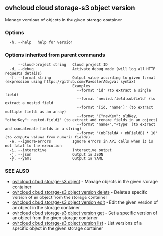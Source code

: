 ## ovhcloud cloud storage-s3 object version

Manage versions of objects in the given storage container

### Options

```
  -h, --help   help for version
```

### Options inherited from parent commands

```
      --cloud-project string   Cloud project ID
  -d, --debug                  Activate debug mode (will log all HTTP requests details)
  -f, --format string          Output value according to given format (expression using https://github.com/PaesslerAG/gval syntax)
                               Examples:
                                 --format 'id' (to extract a single field)
                                 --format 'nested.field.subfield' (to extract a nested field)
                                 --format '[id, 'name']' (to extract multiple fields as an array)
                                 --format '{"newKey": oldKey, "otherKey": nested.field}' (to extract and rename fields in an object)
                                 --format 'name+","+type' (to extract and concatenate fields in a string)
                                 --format '(nbFieldA + nbFieldB) * 10' (to compute values from numeric fields)
  -e, --ignore-errors          Ignore errors in API calls when it is not fatal to the execution
  -i, --interactive            Interactive output
  -j, --json                   Output in JSON
  -y, --yaml                   Output in YAML
```

### SEE ALSO

* [ovhcloud cloud storage-s3 object](ovhcloud_cloud_storage-s3_object.md)	 - Manage objects in the given storage container
* [ovhcloud cloud storage-s3 object version delete](ovhcloud_cloud_storage-s3_object_version_delete.md)	 - Delete a specific version of an object from the storage container
* [ovhcloud cloud storage-s3 object version edit](ovhcloud_cloud_storage-s3_object_version_edit.md)	 - Edit the given version of an object in the storage container
* [ovhcloud cloud storage-s3 object version get](ovhcloud_cloud_storage-s3_object_version_get.md)	 - Get a specific version of an object from the given storage container
* [ovhcloud cloud storage-s3 object version list](ovhcloud_cloud_storage-s3_object_version_list.md)	 - List versions of a specific object in the given storage container

